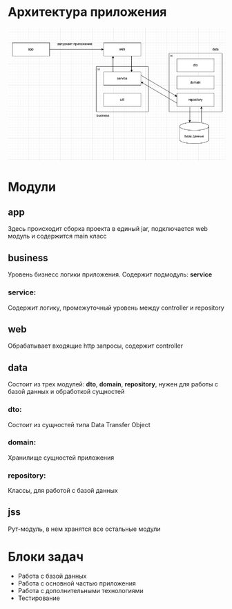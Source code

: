 # Архитектура приложения

![](assets/arch.png)

# Модули

## app

Здесь происходит сборка проекта в единый jar, подключается web модуль и содержится main класс

## business

Уровень бизнесс логики приложения. Содержит подмодуль: **service**

### service:
Содержит логику, промежуточный уровень между controller и repository

## web

Обрабатывает входящие http запросы, содержит controller

## data

Состоит из трех модулей: **dto**, **domain**, **repository**, нужен для работы с базой данных и обработкой сущностей

### dto:

Состоит из сущностей типа Data Transfer Object

### domain:

Хранилище сущностей приложения

### repository:

Классы, для работой с базой данных

## jss

Рут-модуль, в нем хранятся все остальные модули


# Блоки задач

* Работа с базой данных
* Работа с основной частью приложения
* Работа с дополнительными технологиями
* Тестирование 
